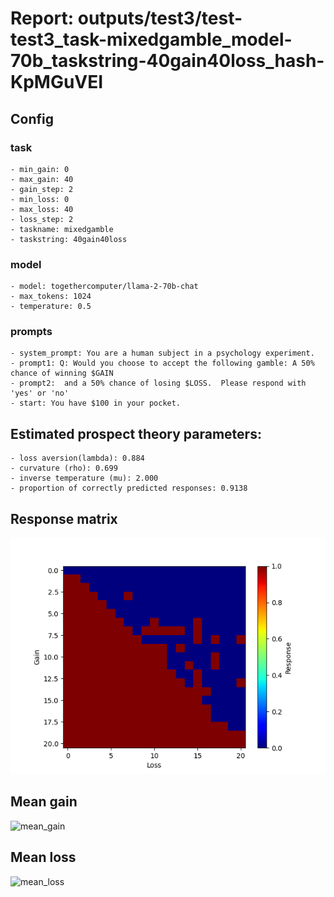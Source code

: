 # Report: outputs/test3/test-test3_task-mixedgamble_model-70b_taskstring-40gain40loss_hash-KpMGuVEI
## Config

### task

    - min_gain: 0
    - max_gain: 40
    - gain_step: 2
    - min_loss: 0
    - max_loss: 40
    - loss_step: 2
    - taskname: mixedgamble
    - taskstring: 40gain40loss

### model

    - model: togethercomputer/llama-2-70b-chat
    - max_tokens: 1024
    - temperature: 0.5

### prompts

    - system_prompt: You are a human subject in a psychology experiment. 
    - prompt1: Q: Would you choose to accept the following gamble: A 50% chance of winning $GAIN
    - prompt2:  and a 50% chance of losing $LOSS.  Please respond with 'yes' or 'no'
    - start: You have $100 in your pocket. 

## Estimated prospect theory parameters:

    - loss aversion(lambda): 0.884
    - curvature (rho): 0.699
    - inverse temperature (mu): 2.000
    - proportion of correctly predicted responses: 0.9138                    
## Response matrix
![respmat](respmat.png)

## Mean gain
![mean_gain](mean_gain.png)

## Mean loss
![mean_loss](mean_loss.png)

